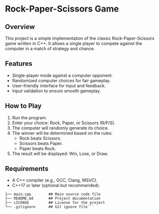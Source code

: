 # Rock-Paper-Scissors Game

## Overview
This project is a simple implementation of the classic Rock-Paper-Scissors game written in C++. It allows a single player to compete against the computer in a match of strategy and chance.

## Features
- Single-player mode against a computer opponent.
- Randomized computer choices for fair gameplay.
- User-friendly interface for input and feedback.
- Input validation to ensure smooth gameplay.

## How to Play
1. Run the program.
2. Enter your choice: Rock, Paper, or Scissors (R/P/S).
3. The computer will randomly generate its choice.
4. The winner will be determined based on the rules:
   - Rock beats Scissors.
   - Scissors beats Paper.
   - Paper beats Rock.
5. The result will be displayed: Win, Lose, or Draw.

## Requirements
- A C++ compiler (e.g., GCC, Clang, MSVC).
- C++17 or later (optional but recommended).

```rock-paper-scissors/
├── main.cpp        ## Main source code file
├── README.md       ## Project documentation
├── LICENSE         ## License for the project
└── .gitignore      ## Git ignore file```


   

